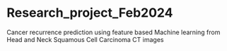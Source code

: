 # Research_project_Feb2024
Cancer recurrence prediction using feature based Machine learning from Head and Neck Squamous Cell Carcinoma CT images
